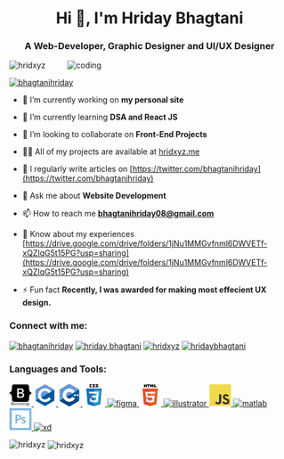 <h1 align="center">Hi 👋, I'm Hriday Bhagtani</h1>
<h3 align="center">A Web-Developer, Graphic Designer and UI/UX Designer</h3>
<img align="right" alt="coding" width="400" src="https://i.pinimg.com/originals/e8/f4/53/e8f453469a3ec97ecd354df465d73913.gif">

<p align="left"> <img src="https://komarev.com/ghpvc/?username=hridxyz&label=Profile%20views&color=0e75b6&style=flat" alt="hridxyz" /> </p>

<p align="left"> <a href="https://twitter.com/bhagtanihriday" target="blank"><img src="https://img.shields.io/twitter/follow/bhagtanihriday?logo=twitter&style=for-the-badge" alt="bhagtanihriday" /></a> </p>

- 🔭 I’m currently working on **my personal site**

- 🌱 I’m currently learning **DSA and React JS**

- 👯 I’m looking to collaborate on **Front-End Projects**

- 👨‍💻 All of my projects are available at [hridxyz.me](hridxyz.me)

- 📝 I regularly write articles on [https://twitter.com/bhagtanihriday](https://twitter.com/bhagtanihriday)

- 💬 Ask me about **Website Development**

- 📫 How to reach me **bhagtanihriday08@gmail.com**

- 📄 Know about my experiences [https://drive.google.com/drive/folders/1jNu1MMGvfnml6DWVETf-xQZIqG5t15PG?usp=sharing](https://drive.google.com/drive/folders/1jNu1MMGvfnml6DWVETf-xQZIqG5t15PG?usp=sharing)

- ⚡ Fun fact **Recently, I was awarded for making most effecient UX design.**

<h3 align="left">Connect with me:</h3>
<p align="left">
<a href="https://twitter.com/bhagtanihriday" target="blank"><img align="center" src="https://raw.githubusercontent.com/rahuldkjain/github-profile-readme-generator/master/src/images/icons/Social/twitter.svg" alt="bhagtanihriday" height="30" width="40" /></a>
<a href="https://linkedin.com/in/hriday bhagtani" target="blank"><img align="center" src="https://raw.githubusercontent.com/rahuldkjain/github-profile-readme-generator/master/src/images/icons/Social/linked-in-alt.svg" alt="hriday bhagtani" height="30" width="40" /></a>
<a href="https://instagram.com/hridxyz" target="blank"><img align="center" src="https://raw.githubusercontent.com/rahuldkjain/github-profile-readme-generator/master/src/images/icons/Social/instagram.svg" alt="hridxyz" height="30" width="40" /></a>
<a href="https://dribbble.com/hridaybhagtani" target="blank"><img align="center" src="https://raw.githubusercontent.com/rahuldkjain/github-profile-readme-generator/master/src/images/icons/Social/dribbble.svg" alt="hridaybhagtani" height="30" width="40" /></a>
</p>

<h3 align="left">Languages and Tools:</h3>
<p align="left"> <a href="https://getbootstrap.com" target="_blank" rel="noreferrer"> <img src="https://raw.githubusercontent.com/devicons/devicon/master/icons/bootstrap/bootstrap-plain-wordmark.svg" alt="bootstrap" width="40" height="40"/> </a> <a href="https://www.cprogramming.com/" target="_blank" rel="noreferrer"> <img src="https://raw.githubusercontent.com/devicons/devicon/master/icons/c/c-original.svg" alt="c" width="40" height="40"/> </a> <a href="https://www.w3schools.com/cpp/" target="_blank" rel="noreferrer"> <img src="https://raw.githubusercontent.com/devicons/devicon/master/icons/cplusplus/cplusplus-original.svg" alt="cplusplus" width="40" height="40"/> </a> <a href="https://www.w3schools.com/css/" target="_blank" rel="noreferrer"> <img src="https://raw.githubusercontent.com/devicons/devicon/master/icons/css3/css3-original-wordmark.svg" alt="css3" width="40" height="40"/> </a> <a href="https://www.figma.com/" target="_blank" rel="noreferrer"> <img src="https://www.vectorlogo.zone/logos/figma/figma-icon.svg" alt="figma" width="40" height="40"/> </a> <a href="https://www.w3.org/html/" target="_blank" rel="noreferrer"> <img src="https://raw.githubusercontent.com/devicons/devicon/master/icons/html5/html5-original-wordmark.svg" alt="html5" width="40" height="40"/> </a> <a href="https://www.adobe.com/in/products/illustrator.html" target="_blank" rel="noreferrer"> <img src="https://www.vectorlogo.zone/logos/adobe_illustrator/adobe_illustrator-icon.svg" alt="illustrator" width="40" height="40"/> </a> <a href="https://developer.mozilla.org/en-US/docs/Web/JavaScript" target="_blank" rel="noreferrer"> <img src="https://raw.githubusercontent.com/devicons/devicon/master/icons/javascript/javascript-original.svg" alt="javascript" width="40" height="40"/> </a> <a href="https://www.mathworks.com/" target="_blank" rel="noreferrer"> <img src="https://upload.wikimedia.org/wikipedia/commons/2/21/Matlab_Logo.png" alt="matlab" width="40" height="40"/> </a> <a href="https://www.photoshop.com/en" target="_blank" rel="noreferrer"> <img src="https://raw.githubusercontent.com/devicons/devicon/master/icons/photoshop/photoshop-line.svg" alt="photoshop" width="40" height="40"/> </a> <a href="https://www.adobe.com/products/xd.html" target="_blank" rel="noreferrer"> <img src="https://cdn.worldvectorlogo.com/logos/adobe-xd.svg" alt="xd" width="40" height="40"/> </a> </p>

<p><img align="left" src="https://github-readme-stats.vercel.app/api/top-langs?username=hridxyz&show_icons=true&locale=en&layout=compact" alt="hridxyz" /></p>

<p>&nbsp;<img align="center" src="https://github-readme-stats.vercel.app/api?username=hridxyz&show_icons=true&locale=en" alt="hridxyz" /></p>
